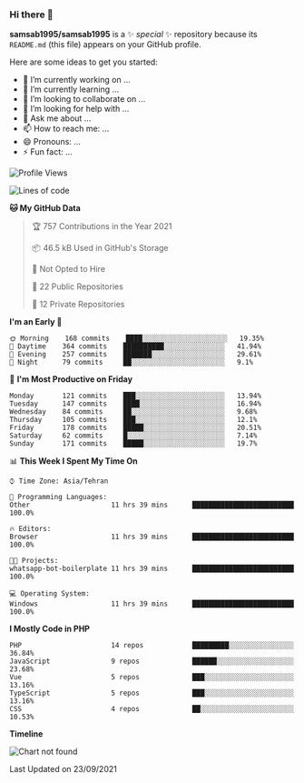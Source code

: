 ### Hi there 👋

**samsab1995/samsab1995** is a ✨ _special_ ✨ repository because its `README.md` (this file) appears on your GitHub profile.

Here are some ideas to get you started:

- 🔭 I’m currently working on ...
- 🌱 I’m currently learning ...
- 👯 I’m looking to collaborate on ...
- 🤔 I’m looking for help with ...
- 💬 Ask me about ...
- 📫 How to reach me: ...
- 😄 Pronouns: ...
- ⚡ Fun fact: ...

<!--START_SECTION:waka-->
![Profile Views](http://img.shields.io/badge/Profile%20Views-0-blue)

![Lines of code](https://img.shields.io/badge/From%20Hello%20World%20I%27ve%20Written-579940%20lines%20of%20code-blue)

**🐱 My GitHub Data** 

> 🏆 757 Contributions in the Year 2021
 > 
> 📦 46.5 kB Used in GitHub's Storage 
 > 
> 🚫 Not Opted to Hire
 > 
> 📜 22 Public Repositories 
 > 
> 🔑 12 Private Repositories  
 > 
**I'm an Early 🐤** 

```text
🌞 Morning    168 commits    ████░░░░░░░░░░░░░░░░░░░░░   19.35% 
🌆 Daytime    364 commits    ██████████░░░░░░░░░░░░░░░   41.94% 
🌃 Evening    257 commits    ███████░░░░░░░░░░░░░░░░░░   29.61% 
🌙 Night      79 commits     ██░░░░░░░░░░░░░░░░░░░░░░░   9.1%

```
📅 **I'm Most Productive on Friday** 

```text
Monday       121 commits    ███░░░░░░░░░░░░░░░░░░░░░░   13.94% 
Tuesday      147 commits    ████░░░░░░░░░░░░░░░░░░░░░   16.94% 
Wednesday    84 commits     ██░░░░░░░░░░░░░░░░░░░░░░░   9.68% 
Thursday     105 commits    ███░░░░░░░░░░░░░░░░░░░░░░   12.1% 
Friday       178 commits    █████░░░░░░░░░░░░░░░░░░░░   20.51% 
Saturday     62 commits     █░░░░░░░░░░░░░░░░░░░░░░░░   7.14% 
Sunday       171 commits    █████░░░░░░░░░░░░░░░░░░░░   19.7%

```


📊 **This Week I Spent My Time On** 

```text
⌚︎ Time Zone: Asia/Tehran

💬 Programming Languages: 
Other                    11 hrs 39 mins      █████████████████████████   100.0%

🔥 Editors: 
Browser                  11 hrs 39 mins      █████████████████████████   100.0%

🐱‍💻 Projects: 
whatsapp-bot-boilerplate 11 hrs 39 mins      █████████████████████████   100.0%

💻 Operating System: 
Windows                  11 hrs 39 mins      █████████████████████████   100.0%

```

**I Mostly Code in PHP** 

```text
PHP                      14 repos            █████████░░░░░░░░░░░░░░░░   36.84% 
JavaScript               9 repos             ██████░░░░░░░░░░░░░░░░░░░   23.68% 
Vue                      5 repos             ███░░░░░░░░░░░░░░░░░░░░░░   13.16% 
TypeScript               5 repos             ███░░░░░░░░░░░░░░░░░░░░░░   13.16% 
CSS                      4 repos             ██░░░░░░░░░░░░░░░░░░░░░░░   10.53%

```


**Timeline**

![Chart not found](https://raw.githubusercontent.com/samsab1995/samsab1995/main/charts/bar_graph.png) 


 Last Updated on 23/09/2021
<!--END_SECTION:waka-->
